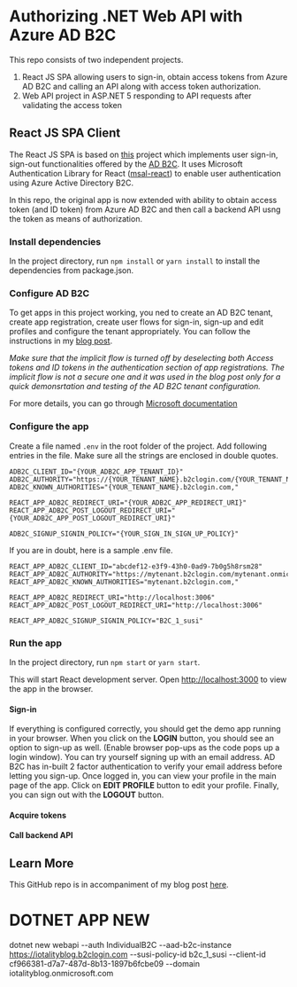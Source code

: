# Authorizing .NET Web API with Azure AD B2C

This repo consists of two independent projects.

1. React JS SPA allowing users to sign-in, obtain access tokens from Azure AD B2C and calling an API along with access token authorization.
2. Web API project in ASP.NET 5 responding to API requests after validating the access token



## React JS SPA Client

The React JS SPA is based on [this](https://github.com/gopal-amlekar/adb2c-react-sign-in-signout) project which implements user sign-in, sign-out functionalities offered by the [AD B2C](https://azure.microsoft.com/en-in/services/active-directory/external-identities/b2c/#features). It uses Microsoft Authentication Library  for React ([msal-react](https://github.com/AzureAD/microsoft-authentication-library-for-js/tree/dev/lib/msal-react)) to enable user authentication using Azure Active Directory B2C.

In this repo, the original app is now extended with ability to obtain access token (and ID token) from Azure AD B2C and then call a backend API usng the token as means of authorization.


### Install dependencies

In the project directory, run `npm install` or `yarn install` to install the dependencies from package.json.

### Configure AD B2C

To get apps in this project working, you ned to create an AD B2C tenant, create app registration, create user flows for sign-in, sign-up and edit profiles and configure the tenant appropriately. You can follow the instructions in my [blog post](https://www.iotality.com/azure-adb2c-create-app-user-flows/). 

_Make sure that the implicit flow is turned off by deselecting both Access tokens and ID tokens in the authentication section of app registrations. The implicit flow is not a secure one and it was used in the blog post only for a quick demonsrtation and testing of the AD B2C tenant configuration._

For more details, you can go through [Microsoft documentation](https://docs.microsoft.com/en-us/azure/active-directory-b2c/tutorial-create-tenant)

### Configure the app
Create a file named `.env` in the root folder of the project. Add following entries in the file. Make sure all the strings are enclosed in double quotes.

```
ADB2C_CLIENT_ID="{YOUR_ADB2C_APP_TENANT_ID}"
ADB2C_AUTHORITY="https://{YOUR_TENANT_NAME}.b2clogin.com/{YOUR_TENANT_NAME}.onmicrosoft.com/{YOUR_SIGN_IN_SIGN_UP_POLICY}"
ADB2C_KNOWN_AUTHORITIES="{YOUR_TENANT_NAME}.b2clogin.com,"

REACT_APP_ADB2C_REDIRECT_URI="{YOUR_ADB2C_APP_REDIRECT_URI}"
REACT_APP_ADB2C_POST_LOGOUT_REDIRECT_URI="{YOUR_ADB2C_APP_POST_LOGOUT_REDIRECT_URI}"

ADB2C_SIGNUP_SIGNIN_POLICY="{YOUR_SIGN_IN_SIGN_UP_POLICY}"
```

If you are in doubt, here is a sample .env file.

```
REACT_APP_ADB2C_CLIENT_ID="abcdef12-e3f9-43h0-0ad9-7b0g5h8rsm28"
REACT_APP_ADB2C_AUTHORITY="https://mytenant.b2clogin.com/mytenant.onmicrosoft.com/B2C_1_susi"
REACT_APP_ADB2C_KNOWN_AUTHORITIES="mytenant.b2clogin.com,"

REACT_APP_ADB2C_REDIRECT_URI="http://localhost:3006"
REACT_APP_ADB2C_POST_LOGOUT_REDIRECT_URI="http://localhost:3006"

REACT_APP_ADB2C_SIGNUP_SIGNIN_POLICY="B2C_1_susi"
```


### Run the app

In the project directory, run `npm start` or `yarn start`.

This will start React development server. Open [http://localhost:3000](http://localhost:3000) to view the app in the browser.

#### Sign-in

If everything is configured correctly, you should get the demo app running in your browser. When you click on the **LOGIN** button, you should see an option to sign-up as well. (Enable browser pop-ups as the code pops up a login window). You can try yourself signing up with an email address. AD B2C has in-built 2 factor authentication to verify your email address before letting you sign-up. Once logged in, you can view your profile in the main page of the app. Click on **EDIT PROFILE** button to edit your profile. Finally, you can sign out with the **LOGOUT** button.

#### Acquire tokens


#### Call backend API


## Learn More

This GitHub repo is in accompaniment of my blog post [here](https://www.iotality.com/azure-adb2c-react-app).



# DOTNET APP NEW
 dotnet new webapi --auth IndividualB2C --aad-b2c-instance https://iotalityblog.b2clogin.com --susi-policy-id b2c_1_susi --client-id cf966381-d7a7-487d-8b13-1897b6fcbe09 --domain iotalityblog.onmicrosoft.com